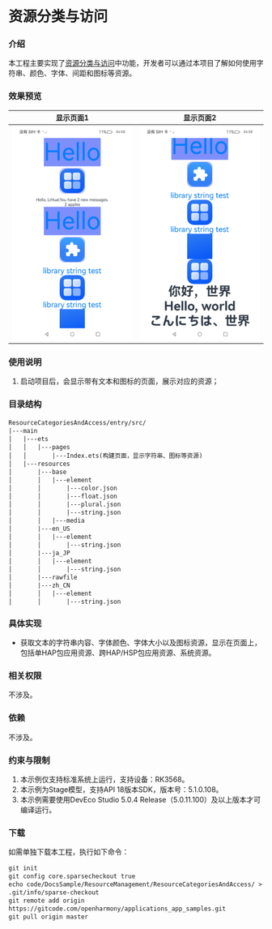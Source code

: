 # 资源分类与访问

### 介绍

本工程主要实现了[资源分类与访问](https://gitcode.com/openharmony/docs/blob/master/zh-cn/application-dev/quick-start/resource-categories-and-access.md)中功能，开发者可以通过本项目了解如何使用字符串、颜色、字体、间距和图标等资源。

### 效果预览

| 显示页面1                               | 显示页面2                                             |
|-------------------------------------|---------------------------------------------------|
| ![](screenshots/ResourceCategoriesAndAccess1.png) | ![](screenshots/ResourceCategoriesAndAccess2.png) |

### 使用说明

1. 启动项目后，会显示带有文本和图标的页面，展示对应的资源；

### 目录结构

```
ResourceCategoriesAndAccess/entry/src/
|---main
│   |---ets
│   │   |---pages
│   │       |---Index.ets(构建页面，显示字符串、图标等资源)
│   |---resources
│       |---base
│       │   |---element
│       │       |---color.json
│       │       |---float.json
│       │       |---plural.json
│       │       |---string.json
│       │   |---media
│       |---en_US
│       │   |---element
│       │       |---string.json
│       |---ja_JP
│       │   |---element
│       │       |---string.json
│       |---rawfile
│       |---zh_CN
│       │   |---element
│       │       |---string.json
```

### 具体实现

- 获取文本的字符串内容、字体颜色、字体大小以及图标资源，显示在页面上，包括单HAP包应用资源、跨HAP/HSP包应用资源、系统资源。

### 相关权限

不涉及。

### 依赖

不涉及。

### 约束与限制

1. 本示例仅支持标准系统上运行，支持设备：RK3568。
2. 本示例为Stage模型，支持API 18版本SDK，版本号：5.1.0.108。
3. 本示例需要使用DevEco Studio 5.0.4 Release（5.0.11.100）及以上版本才可编译运行。

### 下载

如需单独下载本工程，执行如下命令：

```
git init
git config core.sparsecheckout true
echo code/DocsSample/ResourceManagement/ResourceCategoriesAndAccess/ > .git/info/sparse-checkout
git remote add origin https://gitcode.com/openharmony/applications_app_samples.git
git pull origin master
```